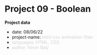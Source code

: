 # Project 09 - Boolean

**Project data**

* date: 08/06/22
* project-name: <span class="colour" style="color: rgb(209, 210, 211);">html-css-animation-filter</span>
* <span class="colour" style="color: rgb(209, 210, 211);">languages: HTML, CSS</span>
* <span class="colour" style="color: rgb(209, 210, 211);">author: Kevin Baly</span>